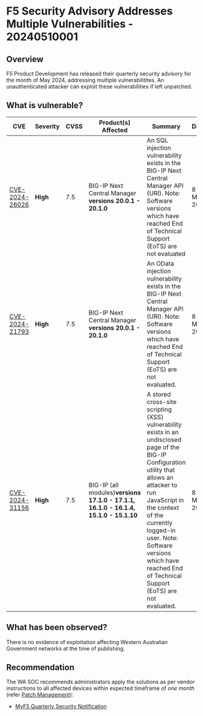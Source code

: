 # F5 Security Advisory Addresses Multiple Vulnerabilities - 20240510001

## Overview

F5 Product Development has released their quarterly security advisory for the month of May 2024, addressing multiple vulnerabilitites. An unauthenticated attacker can exploit these vulnerabilities if left unpatched.

## What is vulnerable?

| CVE  | Severity| CVSS | Product(s) Affected | Summary | Dated |
| ---- | ----- | -----|---- | ------- | ----- |
| [CVE-2024-26026](https://nvd.nist.gov/vuln/detail/CVE-2024-26026) | **High** | 7.5  | BIG-IP Next Central Manager **versions 20.0.1 - 20.1.0** | An SQL injection vulnerability exists in the BIG-IP Next Central Manager API (URI).  Note: Software versions which have reached End of Technical Support (EoTS) are not evaluated        | 8 May, 2024      |
| [CVE-2024-21793](https://nvd.nist.gov/vuln/detail/CVE-2024-21793) | **High** | 7.5  | BIG-IP Next Central Manager **versions 20.0.1 - 20.1.0** | An OData injection vulnerability exists in the BIG-IP Next Central Manager API (URI).  Note: Software versions which have reached End of Technical Support (EoTS) are not evaluated. | 8 May, 2024      |
| [CVE-2024-31156](https://nvd.nist.gov/vuln/detail/CVE-2024-31156) | **High** | 7.5  | BIG-IP (all modules)**versions <br/>17.1.0 - 17.1.1,<br/>16.1.0 - 16.1.4,<br/>15.1.0 - 15.1.10** | A stored cross-site scripting (XSS) vulnerability exists in an undisclosed page of the BIG-IP Configuration utility that allows an attacker to run JavaScript in the context of the currently logged-in user.  Note: Software versions which have reached End of Technical Support (EoTS) are not evaluated. | 8 May, 2024      |

## What has been observed?

There is no evidence of exploitation affecting Western Australian Government networks at the time of publishing.

## Recommendation

The WA SOC recommends administrators apply the solutions as per vendor instructions to all affected devices within expected timeframe of *one month* (refer [Patch Management](../guidelines/patch-management.md)):

- [MyF5 Quarterly Security Notification](https://my.f5.com/manage/s/article/K000139404)
